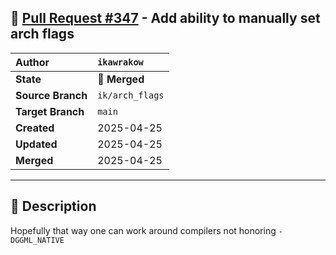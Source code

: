## 🔀 [Pull Request #347](https://github.com/ikawrakow/ik_llama.cpp/pull/347) - Add ability to manually set arch flags

| **Author** | `ikawrakow` |
| :--- | :--- |
| **State** | 🔀 **Merged** |
| **Source Branch** | `ik/arch_flags` |
| **Target Branch** | `main` |
| **Created** | 2025-04-25 |
| **Updated** | 2025-04-25 |
| **Merged** | 2025-04-25 |

---

## 📄 Description

Hopefully that way one can work around compilers not honoring `-DGGML_NATIVE`